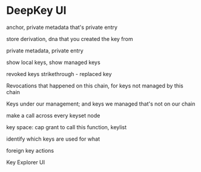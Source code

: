 # DeepKey UI
anchor, private metadata that's private entry

store derivation, dna that you created the key from

private metadata, private entry

show local keys, show managed keys

revoked keys strikethrough - replaced key 

Revocations that happened on this chain, for keys not managed by this chain

Keys under our management; and keys we managed that's not on our chain

make a call across every keyset node

key space: cap grant to call this function, keylist

identify which keys are used for what

foreign key actions

Key Explorer UI
